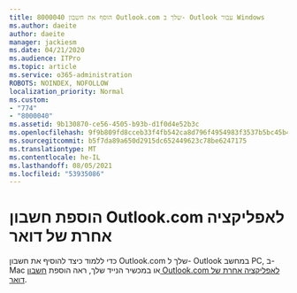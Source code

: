 ```yaml
---
title: 8000040 הוסף את חשבון Outlook.com שלך ב- Outlook עבור Windows
ms.author: daeite
author: daeite
manager: jackiesm
ms.date: 04/21/2020
ms.audience: ITPro
ms.topic: article
ms.service: o365-administration
ROBOTS: NOINDEX, NOFOLLOW
localization_priority: Normal
ms.custom:
- "774"
- "8000040"
ms.assetid: 9b130870-ce56-4505-b93b-d1f0d4e52b3c
ms.openlocfilehash: 9f9b809fd8cceb33f4fb542ca8d796f4954983f3537b5bc45b47a68b96f999b6
ms.sourcegitcommit: b5f7da89a650d2915dc652449623c78be6247175
ms.translationtype: MT
ms.contentlocale: he-IL
ms.lasthandoff: 08/05/2021
ms.locfileid: "53935086"
---
```

# <a name="add-your-outlookcom-account-to-another-mail-app"></a>הוספת חשבון Outlook.com לאפליקציה אחרת של דואר

כדי ללמוד כיצד להוסיף את חשבון Outlook.com שלך ל- Outlook במחשב PC, ב- Mac או במכשיר הנייד שלך, ראה הוספת [חשבון Outlook.com לאפליקציה אחרת של דואר](https://support.office.com/article/73f3b178-0009-41ae-aab1-87b80fa94970?wt.mc_id=Office_Outlook_com_Alchemy).
  